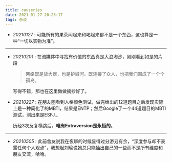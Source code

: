 ```yaml
---
title: causeries
date: 2021-01-27 20:25:17
tags: 杂谈
---
```


- *20210127* : 	可能所有的果茶闻起来和喝起来都不是一个东西，这也算是一种“一切以实物为准”。

  

---

- *20210201* :	在流媒体中寻找有价值的东西真是大浪淘沙，刚刚看到如是的片段

  > 网络既是放大器，也是护城河。既连接了众人，也把我们围成了一个个孤岛。

  写得不错，那也在这里做做摘抄好了。

- *20210227* :	在朋友圈看到人格颜色测试，做完给出的12道题目之后发现实际上是一种简化了的MBTI，结果是ENTP；然后Google了一个44道题目的MBTI测试，测出来是ESFJ...

  历经3次反复横跳后，**唯有Extraversion是永恒的**。

---

- *20210505* : 此前舍友说我在夜聊的时候显得过分游刃有余，“深度参与却不表露任何个人观点”，我想起刘瑜说她总只能抽出自己的一些而不是所有维度和朋友交流，哈哈。

